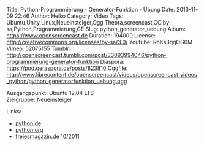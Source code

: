 Title: Python-Programmierung - Generator-Funktion - Übung
Date: 2013-11-09 22:46
Author: Heiko
Category: Video
Tags: Ubuntu,Unity,Linux,Neueinsteiger,Ogg Theora,screencast,CC by-sa,Python,Programmierung,GE
Slug: python_generator_uebung
Album: https://www.openscreencast.de
Duration: 194000
License: http://creativecommons.org/licenses/by-sa/3.0/
Youtube: RhKs3qqOG0M
Vimeo: 52075155
Tumblr: http://openscreencast.tumblr.com/post/33093994046/python-programmierung-generator-funktion
Diaspora: https://pod.geraspora.de/posts/823810
Oggfile: http://www.librecontent.de/openscreencast/videos/openscreencast_videos_python/python_generatorfunktion_uebung.ogg

Ausgangspunkt: Ubuntu 12.04 LTS  
Zielgruppe: Neueinsteiger  

Links:

  * [python.de](http://www.python.de "Link zu Python.de" )
  * [python.org](http://www.python.org "Link zu Python.org" )
  * [freiesmagazin.de 10/2011](http://www.freiesmagazin.de/freiesMagazin-2011-10 "Link zu freiesmagazin.de" )

